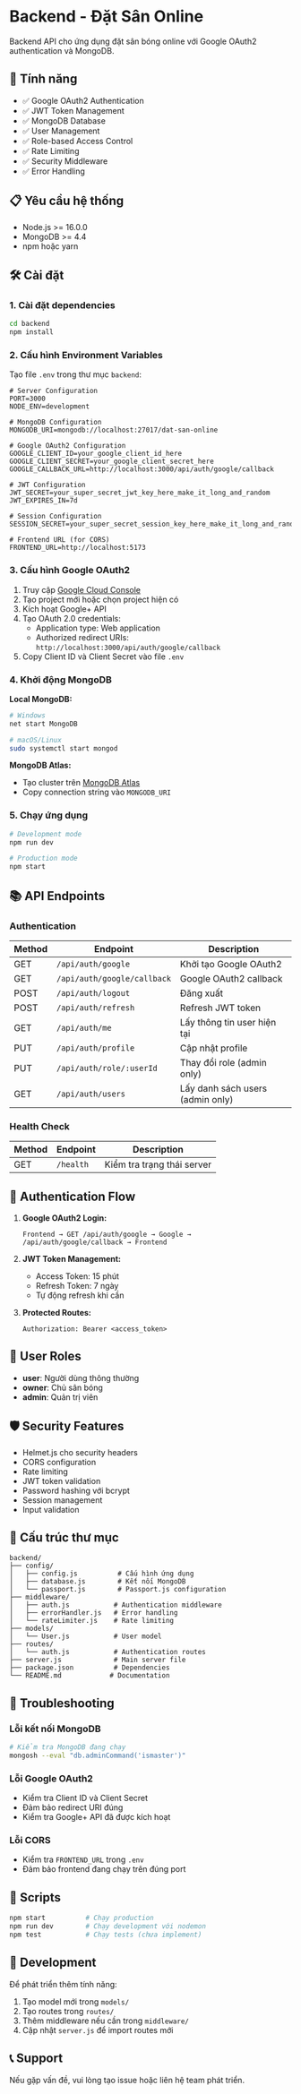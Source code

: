# Backend - Đặt Sân Online

Backend API cho ứng dụng đặt sân bóng online với Google OAuth2 authentication và MongoDB.

## 🚀 Tính năng

- ✅ Google OAuth2 Authentication
- ✅ JWT Token Management
- ✅ MongoDB Database
- ✅ User Management
- ✅ Role-based Access Control
- ✅ Rate Limiting
- ✅ Security Middleware
- ✅ Error Handling

## 📋 Yêu cầu hệ thống

- Node.js >= 16.0.0
- MongoDB >= 4.4
- npm hoặc yarn

## 🛠️ Cài đặt

### 1. Cài đặt dependencies

```bash
cd backend
npm install
```

### 2. Cấu hình Environment Variables

Tạo file `.env` trong thư mục `backend`:

```env
# Server Configuration
PORT=3000
NODE_ENV=development

# MongoDB Configuration
MONGODB_URI=mongodb://localhost:27017/dat-san-online

# Google OAuth2 Configuration
GOOGLE_CLIENT_ID=your_google_client_id_here
GOOGLE_CLIENT_SECRET=your_google_client_secret_here
GOOGLE_CALLBACK_URL=http://localhost:3000/api/auth/google/callback

# JWT Configuration
JWT_SECRET=your_super_secret_jwt_key_here_make_it_long_and_random
JWT_EXPIRES_IN=7d

# Session Configuration
SESSION_SECRET=your_super_secret_session_key_here_make_it_long_and_random

# Frontend URL (for CORS)
FRONTEND_URL=http://localhost:5173
```

### 3. Cấu hình Google OAuth2

1. Truy cập [Google Cloud Console](https://console.cloud.google.com/)
2. Tạo project mới hoặc chọn project hiện có
3. Kích hoạt Google+ API
4. Tạo OAuth 2.0 credentials:
   - Application type: Web application
   - Authorized redirect URIs: `http://localhost:3000/api/auth/google/callback`
5. Copy Client ID và Client Secret vào file `.env`

### 4. Khởi động MongoDB

**Local MongoDB:**
```bash
# Windows
net start MongoDB

# macOS/Linux
sudo systemctl start mongod
```

**MongoDB Atlas:**
- Tạo cluster trên [MongoDB Atlas](https://www.mongodb.com/atlas)
- Copy connection string vào `MONGODB_URI`

### 5. Chạy ứng dụng

```bash
# Development mode
npm run dev

# Production mode
npm start
```

## 📚 API Endpoints

### Authentication

| Method | Endpoint | Description |
|--------|----------|-------------|
| GET | `/api/auth/google` | Khởi tạo Google OAuth2 |
| GET | `/api/auth/google/callback` | Google OAuth2 callback |
| POST | `/api/auth/logout` | Đăng xuất |
| POST | `/api/auth/refresh` | Refresh JWT token |
| GET | `/api/auth/me` | Lấy thông tin user hiện tại |
| PUT | `/api/auth/profile` | Cập nhật profile |
| PUT | `/api/auth/role/:userId` | Thay đổi role (admin only) |
| GET | `/api/auth/users` | Lấy danh sách users (admin only) |

### Health Check

| Method | Endpoint | Description |
|--------|----------|-------------|
| GET | `/health` | Kiểm tra trạng thái server |

## 🔐 Authentication Flow

1. **Google OAuth2 Login:**
   ```
   Frontend → GET /api/auth/google → Google → /api/auth/google/callback → Frontend
   ```

2. **JWT Token Management:**
   - Access Token: 15 phút
   - Refresh Token: 7 ngày
   - Tự động refresh khi cần

3. **Protected Routes:**
   ```
   Authorization: Bearer <access_token>
   ```

## 👥 User Roles

- **user**: Người dùng thông thường
- **owner**: Chủ sân bóng
- **admin**: Quản trị viên

## 🛡️ Security Features

- Helmet.js cho security headers
- CORS configuration
- Rate limiting
- JWT token validation
- Password hashing với bcrypt
- Session management
- Input validation

## 📁 Cấu trúc thư mục

```
backend/
├── config/
│   ├── config.js          # Cấu hình ứng dụng
│   ├── database.js        # Kết nối MongoDB
│   └── passport.js        # Passport.js configuration
├── middleware/
│   ├── auth.js           # Authentication middleware
│   ├── errorHandler.js   # Error handling
│   └── rateLimiter.js    # Rate limiting
├── models/
│   └── User.js           # User model
├── routes/
│   └── auth.js           # Authentication routes
├── server.js             # Main server file
├── package.json          # Dependencies
└── README.md            # Documentation
```

## 🐛 Troubleshooting

### Lỗi kết nối MongoDB
```bash
# Kiểm tra MongoDB đang chạy
mongosh --eval "db.adminCommand('ismaster')"
```

### Lỗi Google OAuth2
- Kiểm tra Client ID và Client Secret
- Đảm bảo redirect URI đúng
- Kiểm tra Google+ API đã được kích hoạt

### Lỗi CORS
- Kiểm tra `FRONTEND_URL` trong `.env`
- Đảm bảo frontend đang chạy trên đúng port

## 📝 Scripts

```bash
npm start          # Chạy production
npm run dev        # Chạy development với nodemon
npm test           # Chạy tests (chưa implement)
```

## 🔄 Development

Để phát triển thêm tính năng:

1. Tạo model mới trong `models/`
2. Tạo routes trong `routes/`
3. Thêm middleware nếu cần trong `middleware/`
4. Cập nhật `server.js` để import routes mới

## 📞 Support

Nếu gặp vấn đề, vui lòng tạo issue hoặc liên hệ team phát triển.
